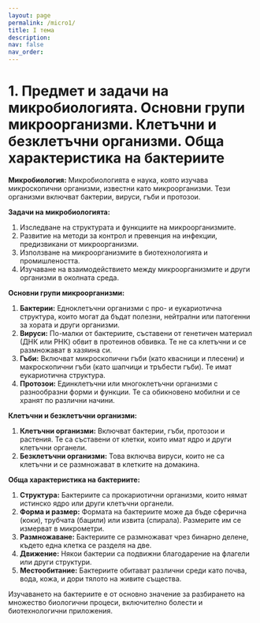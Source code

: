 ```yaml
---
layout: page
permalink: /micro1/
title: I тема
description:
nav: false
nav_order:
---
```


# 1. Предмет и задачи на микробиологията. Основни групи микроорганизми. Клетъчни и безклетъчни организми. Обща характеристика на бактериите 

**Микробиология:**
Микробиологията е наука, която изучава микроскопични организми, известни като микроорганизми. Тези организми включват бактерии, вируси, гъби и протозои.

**Задачи на микробиологията:**
1. Изследване на структурата и функциите на микроорганизмите.
2. Развитие на методи за контрол и превенция на инфекции, предизвикани от микроорганизми.
3. Използване на микроорганизмите в биотехнологията и промишлеността.
4. Изучаване на взаимодействието между микроорганизмите и други организми в околната среда.

**Основни групи микроорганизми:**
1. **Бактерии:** Едноклетъчни организми с про- и еукариотична структура, които могат да бъдат полезни, нейтрални или патогенни за хората и други организми.
2. **Вируси:** По-малки от бактериите, съставени от генетичен материал (ДНК или РНК) обвит в протеинов обвивка. Те не са клетъчни и се размножават в хазяина си.
3. **Гъби:** Включват микроскопични гъби (като квасници и плесени) и макроскопични гъби (като шапчици и тръбести гъби). Те имат еукариотична структура.
4. **Протозои:** Единклетъчни или многоклетъчни организми с разнообразни форми и функции. Те са обикновено мобилни и се хранят по различни начини.

**Клетъчни и безклетъчни организми:**
1. **Клетъчни организми:** Включват бактерии, гъби, протозои и растения. Те са съставени от клетки, които имат ядро и други клетъчни органели.
2. **Безклетъчни организми:** Това включва вируси, които не са клетъчни и се размножават в клетките на домакина.

**Обща характеристика на бактериите:**
1. **Структура:** Бактериите са прокариотични организми, които нямат истинско ядро или други клетъчни органели.
2. **Форма и размер:** Формата на бактериите може да бъде сферична (коки), трубчата (бацили) или извита (спирала). Размерите им се измерват в микрометри.
3. **Размножаване:** Бактериите се размножават чрез бинарно делене, където една клетка се разделя на две.
4. **Движение:** Някои бактерии са подвижни благодарение на флагели или други структури.
5. **Местообитание:** Бактериите обитават различни среди като почва, вода, кожа, и дори тялото на живите същества.

Изучаването на бактериите е от основно значение за разбирането на множество биологични процеси, включително болести и биотехнологични приложения.
